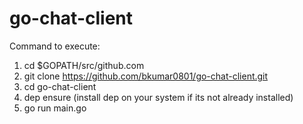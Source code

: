 # go-chat-client

Command to execute:

1. cd $GOPATH/src/github.com
2. git clone https://github.com/bkumar0801/go-chat-client.git
3. cd go-chat-client
4. dep ensure (install dep on your system if its not already installed)
5. go run main.go
